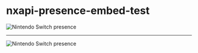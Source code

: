# nxapi-presence-embed-test

<picture>
    <source srcset="https://nxapi-presence.fancy.org.uk/api/presence/17298012562d7041/embed?theme=dark&amp;width=830" media="(width >= 1280px) and (prefers-color-scheme: dark)" />
    <source srcset="https://nxapi-presence.fancy.org.uk/api/presence/17298012562d7041/embed?theme=dark&amp;width=800" media="(width >= 1186px) and (width < 1280px) and (prefers-color-scheme: dark)" />
    <source srcset="https://nxapi-presence.fancy.org.uk/api/presence/17298012562d7041/embed?theme=dark&amp;width=700" media="(width >= 1086px) and (width < 1186px) and (prefers-color-scheme: dark)" />
    <source srcset="https://nxapi-presence.fancy.org.uk/api/presence/17298012562d7041/embed?theme=dark&amp;width=600" media="(width >= 986px) and (width < 1086px) and (prefers-color-scheme: dark)" />
    <source srcset="https://nxapi-presence.fancy.org.uk/api/presence/17298012562d7041/embed?theme=dark" media="(width >= 768px) and (width < 986px) and (prefers-color-scheme: dark)" />
    <source srcset="https://nxapi-presence.fancy.org.uk/api/presence/17298012562d7041/embed?theme=dark&amp;width=700" media="(width > 700px) and (width < 768px) and (prefers-color-scheme: dark)" />
    <source srcset="https://nxapi-presence.fancy.org.uk/api/presence/17298012562d7041/embed?theme=dark&amp;width=600" media="(width > 600px) and (width <= 700px) and (prefers-color-scheme: dark)" />
    <source srcset="https://nxapi-presence.fancy.org.uk/api/presence/17298012562d7041/embed?theme=dark" media="(width <= 600px) and (prefers-color-scheme: dark)" />
    <source srcset="https://nxapi-presence.fancy.org.uk/api/presence/17298012562d7041/embed?theme=light&amp;width=830" media="(width >= 1280px)" />
    <source srcset="https://nxapi-presence.fancy.org.uk/api/presence/17298012562d7041/embed?theme=light&amp;width=800" media="(width >= 1186px) and (width < 1280px)" />
    <source srcset="https://nxapi-presence.fancy.org.uk/api/presence/17298012562d7041/embed?theme=light&amp;width=700" media="(width >= 1086px) and (width < 1186px)" />
    <source srcset="https://nxapi-presence.fancy.org.uk/api/presence/17298012562d7041/embed?theme=light&amp;width=600" media="(width >= 986px) and (width < 1086px)" />
    <source srcset="https://nxapi-presence.fancy.org.uk/api/presence/17298012562d7041/embed?theme=light" media="(width >= 768px) and (width < 986px)" />
    <source srcset="https://nxapi-presence.fancy.org.uk/api/presence/17298012562d7041/embed?theme=light&amp;width=700" media="(width > 700px) and (width < 768px)" />
    <source srcset="https://nxapi-presence.fancy.org.uk/api/presence/17298012562d7041/embed?theme=light&amp;width=600" media="(width > 600px) and (width <= 700px)" />
    <source srcset="https://nxapi-presence.fancy.org.uk/api/presence/17298012562d7041/embed?theme=light" media="(width <= 600px)" />
    <img src="https://nxapi-presence.fancy.org.uk/api/presence/17298012562d7041/embed?theme=light" alt="Nintendo Switch presence" />
</picture>

---

<picture>
    <source srcset="https://nxapi-presence.fancy.org.uk/api/presence/17298012562d7041/embed?theme=dark&amp;friend-code=0000-0000-0000" media="(prefers-color-scheme: dark)" />
    <img src="https://nxapi-presence.fancy.org.uk/api/presence/17298012562d7041/embed?theme=light&amp;friend-code=0000-0000-0000" alt="Nintendo Switch presence" />
</picture>
